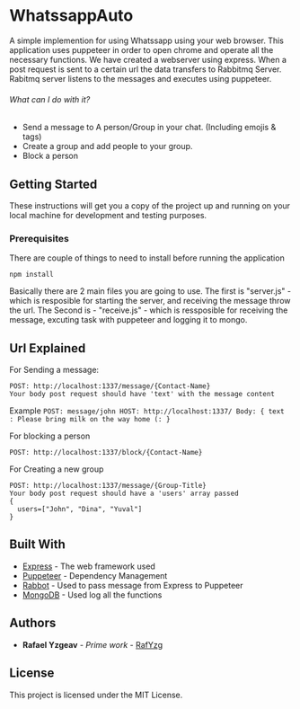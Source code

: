 # WhatssappAuto

A simple implemention for using Whatssapp using your web browser.
This application uses puppeteer in order to open chrome and operate all the necessary functions.
We have created a webserver using express. When a post request is sent to a certain url the data transfers to Rabbitmq Server.
Rabitmq server listens to the messages and executes using puppeteer. 


###### What can I do with it?
- Send a message to A person/Group in your chat. (Including emojis & tags)
- Create a group and add people to your group.
- Block a person


## Getting Started

These instructions will get you a copy of the project up and running on your local machine for development and testing purposes. 

### Prerequisites

There are couple of things to need to install before running the application
```
npm install
```

Basically there are 2 main files you are going to use. 
The first is "server.js" - which is resposible for starting the server, and receiving the message throw the url.
The Second is - "receive.js" - which is ressposible for receiving the message, excuting task with puppeteer and logging it to mongo.

## Url Explained

For Sending a message: 
```
POST: http://localhost:1337/message/{Contact-Name}
Your body post request should have 'text' with the message content
```
   Example 
       ```
        POST: message/john
        HOST: http://localhost:1337/
        Body: {
                text : Please bring milk on the way home (:
        } ```

For blocking a person
```
POST: http://localhost:1337/block/{Contact-Name}
```

For Creating a new group
```
POST: http://localhost:1337/message/{Group-Title}
Your body post request should have a 'users' array passed
{
  users=["John", "Dina", "Yuval"]
}
```

## Built With

* [Express](https://expressjs.com/) - The web framework used
* [Puppeteer](https://github.com/GoogleChrome/puppeteer) - Dependency Management
* [Rabbot](https://github.com/arobson/rabbot) - Used to pass message from Express to Puppeteer
* [MongoDB](https://github.com/mongodb/node-mongodb-native) - Used log all the functions

## Authors

* **Rafael Yzgeav** - *Prime work* - [RafYzg](https://github.com/RafYzg)


## License

This project is licensed under the MIT License.

